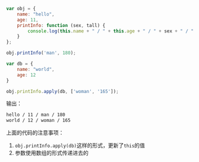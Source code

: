 ```javascript
var obj = {
    name: "hello",
    age: 11,
    printInfo: function (sex, tall) {
        console.log(this.name + " / " + this.age + " / " + sex + " / " + tall)
    }
};

obj.printInfo('man', 180);

var db = {
    name: "world",
    age: 12
}

obj.printInfo.apply(db, ['woman', '165']);
```

输出：

```bash
hello / 11 / man / 180
world / 12 / woman / 165
```

上面的代码的注意事项：

1. `obj.printInfo.apply(db)`这样的形式，更新了`this`的值
2. 参数使用数组的形式传递进去的